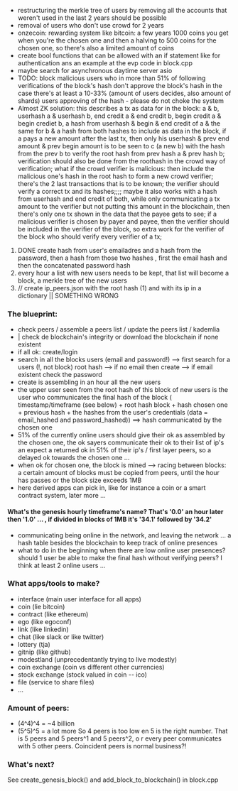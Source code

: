 - restructuring the merkle tree of users by removing all the accounts that weren't used in the last 2 years should be possible
- removal of users who don't use crowd for 2 years
- onzecoin: rewarding system like bitcoin: a few years 1000 coins you get when you're the chosen one and then a halving to 500 coins for the chosen one, so there's also a limited amount of coins
- create bool functions that can be allowed with an if statement like for authentication ans an example at the evp code in block.cpp
- maybe search for asynchronous daytime server asio
- TODO: block malicious users who in more than 51% of following verifications of the block's hash don't approve the block's hash in the case there's at least a 10-33% (amount of users decides, also amount of shards) users approving of the hash - please do not choke the system
- Almost ZK solution: this describes a tx as data for in the block: a & b, userhash a & userhash b, end credit a & end credit b, begin credit a & begin crediet b, a hash from userhash & begin & end credit of a & the same for b & a hash from both hashes to include as data in the block, if a pays a new amount after the last tx, then only his userhash & prev end amount & prev begin amount is to be seen to c (a new b) with the hash from the prev b to verify the root hash from prev hash a & prev hash b; verification should also be done from the roothash in the crowd way of verification; what if the crowd verifier is malicious: then include the malicious one's hash in the root hash to form a new crowd verifier; there's the 2 last transactions that is to be known; the verifier should verify a correct tx and its hashes;;;; maybe it also works with a hash from userhash and end credit of both, while only communicating a tx amount to the verifier but not putting this amount in the blockchain, then there's only one tx shown in the data that the payee gets to see; if a malicious verifier is chosen by payer and payee, then the verifier should be included in the verifier of the block, so extra work for the verifier of the block who should verify every verifier of a tx;

1) DONE create hash from user's emailadres and a hash from the password, then a hash from those two hashes , first the email hash and then the concatenated password hash
2) every hour a list with new users needs to be kept, that list will become a block, a merkle tree of the new users
3) // create ip_peers.json with the root hash (1) and with its ip in a dictionary || SOMETHING WRONG

### The blueprint:
- check peers / assemble a peers list / update the peers list / kademlia
- | check de blockchain's integrity or download the blockchain if none existent
- if all ok: create/login
- search in all the blocks users (email and password!)
--> first search for a users (!, not block) root hash
--> if no email then create
--> if email existent check the password
- create is assembling in an hour all the new users
- the upper user seen from the root hash of this block of new users is the user who communicates the final hash of the block
( timestamp/timeframe (see below) + root hash block + hash chosen one + previous hash + the hashes from the user's credentials (data = email_hashed and password_hashed)) ==> hash communicated by the chosen one
- 51% of the currently online users should give their ok as assembled by the chosen one, the ok sayers communicate their ok to their list of ip's an expect a returned ok in 51% of their ip's / first layer peers, so a delayed ok towards the chosen one ...
- when ok for chosen one, the block is mined
--> racing between blocks: a certain amount of blocks must be copied from peers, until the hour has passes or the block size exceeds 1MB
- here derived apps can pick in, like for instance a coin or a smart contract system, later more ...

#### What's the genesis hourly timeframe's name? That's '0.0' an hour later then '1.0' ... , if divided in blocks of 1MB it's '34.1' followed by '34.2'

- communicating being online in the network, and leaving the network ... a hash table besides the blockchain to keep track of online presences
- what to do in the beginning when there are low online user presences? should 1 user be able to make the final hash without verifying peers? I think at least 2 online users ...

### What apps/tools to make?
- interface (main user interface for all apps)
- coin (lie bitcoin)
- contract (like ethereum)
- ego (like egoconf)
- link (like linkedin)
- chat (like slack or like twitter)
- lottery (tja)
- gitnip (like github)
- modestland (unprecedentantly trying to live modestly)
- coin exchange (coin vs different other currencies)
- stock exchange (stock valued in coin -- ico)
- file (service to share files)
- ...

### Amount of peers:
- (4^4)^4 = ~4 billion
- (5^5)^5 = a lot more
So 4 peers is too low en 5 is the right number. That is 5 peers and 5 peers^1 and 5 peers^2, o r every peer communicates with 5 other peers. Coincident peers is normal business?!

### What's next?
See create_genesis_block() and add_block_to_blockchain() in block.cpp
